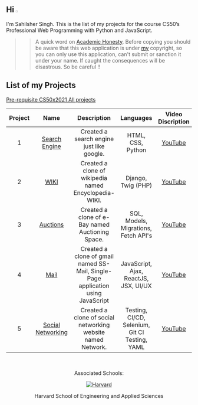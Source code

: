 ## Hi <img scr = "https://media.giphy.com/media/hvRJCLFzcasrR4ia7z/giphy.gif" width="5" height="5" >

I'm Sahilsher Singh. This is the list of my projects for the course CS50’s Professional Web Programming with Python and JavaScript.

>> A quick word on [Academic Honesty](https://cs50.harvard.edu/x/2021/honesty/). Before copying you should be aware that this web application is under [my](https://github.com/Sandhu-Sahil) copyright, so you can only use this application, can't submit or sanction it under your name. If caught the consequences will be disastrous. So be careful !!

## List of my Projects

<a href="https://github.com/Sandhu-Sahil/CS50x2021_Harvard_University">Pre-requisite CS50x2021 All projects</a>

| Project | Name                       | Description                                               | Languages                          | Video Discription                              |
| :---: | :---------------------------: | :-------------------------------------------------------------------------------: | :--------------------------------------------: | :--------------------------------------------: |
| 1    | <a href="https://github.com/Sandhu-Sahil/Search_Engine">Search Engine</a> | Created a search engine just like google.   | HTML, CSS, Python   | <a href="https://youtu.be/xDTB4GC4KqE">YouTube</a> |
| 2    | <a href="https://github.com/Sandhu-Sahil/Encyclopedia-WIKI">WIKI</a> | Created a clone of wikipedia named Encyclopedia-WIKI.   | Django, Twig (PHP)  | <a href="https://youtu.be/EQcI8AF3e6k">YouTube</a> |
| 3    | <a href="https://github.com/Sandhu-Sahil/Auctioning_Space">Auctions</a> | Created a clone of e-Bay named Auctioning Space.   | SQL, Models, Migrations, Fetch API's  | <a href="https://youtu.be/YWjoHPRyAh0">YouTube</a> |
| 4    | <a href="https://github.com/Sandhu-Sahil/SS-Mails">Mail</a> | Created a clone of gmail named SS-Mail, Single-Page application using JavaScript    | JavaScript, Ajax, ReactJS, JSX, UI/UX  | <a href="https://youtu.be/et7H11Jrrqg">YouTube</a> |
| 5    | <a href="https://github.com/Sandhu-Sahil/Social_Networking_Website">Social Networking</a> | Created a clone of social networking website named Network.    | Testing, CI/CD, Selenium, Git CI Testing, YAML  | <a href="https://youtu.be/hbh2ts66Ifg">YouTube</a> |

<br>

<div align="center">
  <p>Associated Schools:</p>
  <a href="#">
    <img alt="Harvard" src="https://online-learning.harvard.edu/sites/default/files/shields/harvard-engineering.png" />
  </a>
  <p>Harvard School of Engineering and Applied Sciences</p>
</div>
